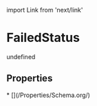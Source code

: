 import Link from 'next/link'
# FailedStatus

undefined

## Properties

<Grid>
* [](/Properties/Schema.org/)

</Grid>

